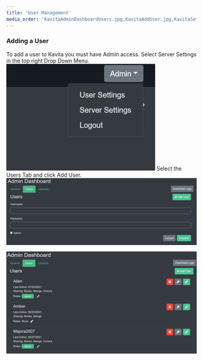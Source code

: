 ```yaml
---
title: 'User Management'
media_order: 'KavitaAdminDashboardUsers.jpg,KavitaAddUser.jpg,KavitaSettingsDropdown.jpg'
---
```


### Adding a User
To add a user to Kavita you must have Admin access. Select Server Settings in the top right Drop Down Menu.
![KavitaSettingsDropdown](KavitaSettingsDropdown.jpg "KavitaSettingsDropdown")
Select the Users Tab and click Add User.
![KavitaAddUser](KavitaAddUser.jpg "KavitaAddUser")

![KavitaAdminDashboardUsers](KavitaAdminDashboardUsers.jpg "KavitaAdminDashboardUsers")

